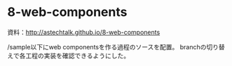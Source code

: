 8-web-components
================
資料：http://astechtalk.github.io/8-web-components

/sample以下にweb componentsを作る過程のソースを配置。
branchの切り替えで各工程の実装を確認できるようにした。
